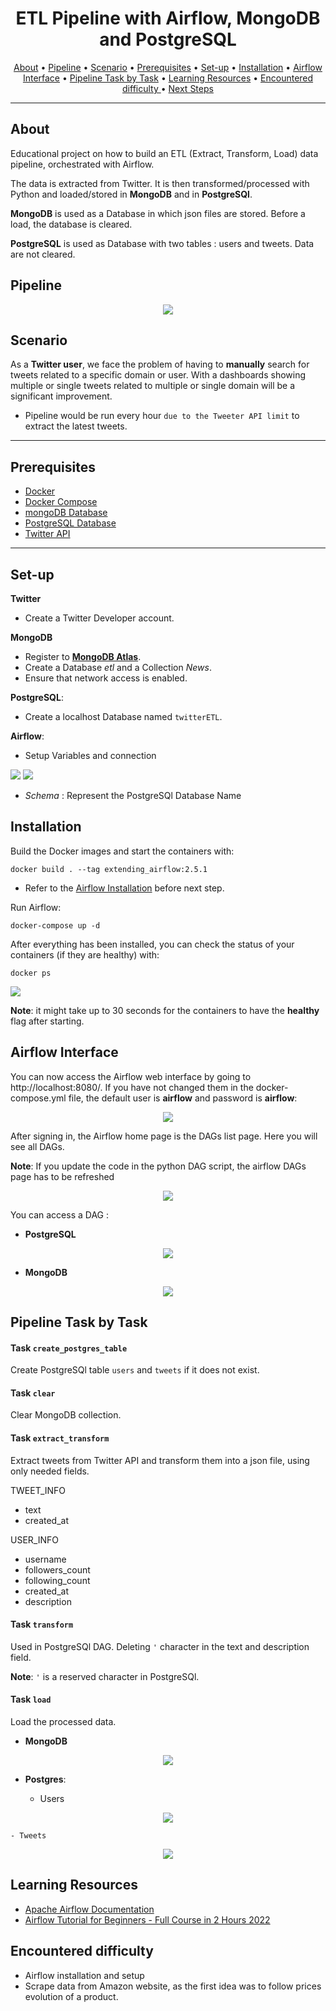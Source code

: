 <h1 align="center">ETL Pipeline with Airflow, MongoDB and PostgreSQL</h1>

<p align="center">
  <a href="#about">About</a> •
  <a href="#pipeline">Pipeline</a> •
  <a href="#scenario">Scenario</a> •
  <a href="#prerequisites">Prerequisites</a> •
  <a href="#set-up">Set-up</a> •
  <a href="#installation">Installation</a> •
  <a href="#airflow-interface">Airflow Interface</a> •
  <a href="#pipeline-task-by-task">Pipeline Task by Task</a> •
  <a href="#learning-resources">Learning Resources</a> •
  <a href="#encountered-difficulty">Encountered difficulty </a> •
  <a href="#next-steps">Next Steps</a> 
</p>

---
## About

Educational project on how to build an ETL (Extract, Transform, Load) data pipeline, orchestrated with Airflow.
 
The data is extracted from Twitter. It is then transformed/processed with Python and loaded/stored in  **MongoDB** and in **PostgreSQl**.

**MongoDB**  is used as a Database in which json files are stored. Before a load, the database is cleared.

**PostgreSQL** is used as Database with two tables : users and tweets. Data are not cleared.

## Pipeline

<p align="center"><img src=https://github.com/namoawasthi/images/blob/main/etl.png></p>

## Scenario

As a **Twitter user**, we face the problem of having to **manually** search for tweets related to a specific domain or user.
With a dashboards showing multiple or single tweets related to multiple or single domain will be a significant improvement.

- Pipeline would be run every hour `due to the Tweeter API limit` to extract the latest tweets.

---

## Prerequisites
- [Docker](https://docs.docker.com/get-docker/)
- [Docker Compose](https://docs.docker.com/compose/)
- [mongoDB Database](https://www.mongodb.com/basics/create-database)
- [PostgreSQL Database](https://www.postgresql.org/)
- [Twitter API](https://developer.twitter.com/en/docs/twitter-api)

---

## Set-up


**Twitter**
    
- Create a Twitter Developer account.

**MongoDB**  

- Register to [**MongoDB Atlas**](https://www.mongodb.com/). 
- Create a Database *etl* and a Collection *News*.
- Ensure that network access is enabled.
    

**PostgreSQL**:

- Create a localhost Database named `twitterETL`.


**Airflow**:

- Setup Variables and connection 

<img src="https://github.com/namoawasthi/images/blob/main/Airflow%20Variables.png" align="centre">

<img src="https://github.com/namoawasthi/images/blob/main/postgreSQl.png" align="centre">

- *Schema* : Represent the PostgreSQl Database Name

## Installation
Build the Docker images and start the containers with:

    docker build . --tag extending_airflow:2.5.1
- Refer to the [Airflow Installation](https://airflow.apache.org/docs/apache-airflow/stable/howto/docker-compose/index.html) before next step.

Run Airflow:

    docker-compose up -d


After everything has been installed, you can check the status of your containers (if they are healthy) with:

    docker ps

<img src="https://github.com/namoawasthi/images/blob/main/docker%20ps.png" align="centre">

**Note**: it might take up to 30 seconds for the containers to have the **healthy** flag after starting.


## Airflow Interface

You can now access the Airflow web interface by going to http://localhost:8080/. If you have not changed them in the docker-compose.yml file, the default user is **airflow** and password is **airflow**:

<p align="center"><img src=https://user-images.githubusercontent.com/19210522/114421290-d5060d80-9bbd-11eb-842e-13a244996200.png></p>

After signing in, the Airflow home page is the DAGs list page. Here you will see all DAGs.


**Note**: If you update the code in the python DAG script, the airflow DAGs page has to be refreshed


<p align="center"><img src=https://github.com/namoawasthi/images/blob/main/dags.png></p>


You can access a DAG :

- **PostgreSQL**
<p align="center"><img src=https://github.com/namoawasthi/images/blob/main/psqldag.png></p>


- **MongoDB**
<p align="center"><img src=https://github.com/namoawasthi/images/blob/main/mongodbdag.png></p>



## Pipeline Task by Task

#### Task `create_postgres_table`

Create PostgreSQl table `users` and `tweets` if it does not exist.

#### Task `clear`

Clear MongoDB collection.

#### Task `extract_transform`

Extract tweets from Twitter API and transform them into a json file, using only needed fields.


TWEET_INFO

- text
- created_at

USER_INFO
- username
- followers_count
- following_count
- created_at
- description

#### Task `transform`


Used in PostgreSQl DAG. Deleting  `'`  character  in the text and description field. 

**Note**: `'` is a reserved character in PostgreSQl.

#### Task `load`

Load the processed data.


- **MongoDB**
<p align="center"><img src=https://github.com/namoawasthi/images/blob/main/mongoDBcollection.png></p>

- **Postgres**:

    - Users 

<p align="center"><img src=https://github.com/namoawasthi/images/blob/main/postgresusers.png></p>

    - Tweets

<p align="center"><img src=https://github.com/namoawasthi/images/blob/main/postgresqldata.png></p>


## Learning Resources

 - [Apache Airflow Documentation](https://airflow.apache.org/docs/apache-airflow/stable/index.html)
 - [Airflow Tutorial for Beginners - Full Course in 2 Hours 2022](https://youtu.be/K9AnJ9_ZAXE) 

## Encountered difficulty 

- Airflow installation and setup
- Scrape data from Amazon website, as the first idea was  to follow prices evolution of a product.

